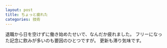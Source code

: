 ```yaml
---
layout: post
title: ちょっと疲れた
categories: 技術
---
```


退職から日を空けずに働き始めたせいで、なんだか疲れました。
フリーになった記念に飲みが多いのも要因のひとつですが。
更新も滞り気味です。
